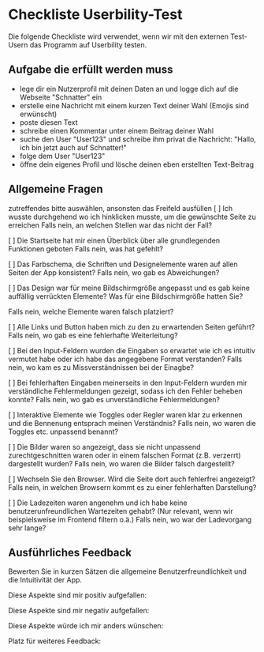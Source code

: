# Checkliste Userbility-Test
Die folgende Checkliste wird verwendet, wenn wir mit den externen Test-Usern das Programm auf Userbility testen.

## Aufgabe die erfüllt werden muss
- lege dir ein Nutzerprofil mit deinen Daten an und logge dich auf die Webseite "Schnatter" ein
- erstelle eine Nachricht mit einem kurzen Text deiner Wahl (Emojis sind erwünscht)
- poste diesen Text  
- schreibe einen Kommentar unter einem Beitrag deiner Wahl
- suche den User "User123" und schreibe ihm privat die Nachricht: "Hallo, ich bin jetzt auch auf Schnatter!"
- folge dem User "User123"
- öffne dein eigenes Profil und lösche deinen eben erstellten Text-Beitrag

## Allgemeine Fragen
zutreffendes bitte auswählen, ansonsten das Freifeld ausfüllen
[ ] Ich wusste durchgehend wo ich hinklicken musste, um die gewünschte Seite zu erreichen
Falls nein, an welchen Stellen war das nicht der Fall?

[ ] Die Startseite hat mir einen Überblick über alle grundlegenden Funktionen geboten
Falls nein, was hat gefehlt?

[ ] Das Farbschema, die Schriften und Designelemente waren auf allen Seiten der App konsistent?
Falls nein, wo gab es Abweichungen?

[ ] Das Design war für meine Bildschirmgröße angepasst und es gab keine auffällig verrückten Elemente?
Was für eine Bildschirmgröße hatten Sie?

Falls nein, welche Elemente waren falsch platziert?

[ ] Alle Links und Button haben mich zu den zu erwartenden Seiten geführt?
Falls nein, wo gab es eine fehlerhafte Weiterleitung?

[ ] Bei den Input-Feldern wurden die Eingaben so erwartet wie ich es intuitiv vermutet habe oder ich habe das angegebene Format verstanden?
Falls nein, wo kam es zu Missverständnissen bei der Einagbe?

[ ] Bei fehlerhaften Eingaben meinerseits in den Input-Feldern wurden mir verständliche Fehlermeldungen gezeigt, sodass ich den Fehler beheben konnte?
Falls nein, wo gab es unverständliche Fehlermeldungen?

[ ] Interaktive Elemente wie Toggles oder Regler waren klar zu erkennen und die Bennenung entsprach meinen Verständnis?
Falls nein, wo waren die Toggles etc. unpassend benannt?

[ ] Die Bilder waren so angezeigt, dass sie nicht unpassend zurechtgeschnitten waren oder in einem falschen Format (z.B. verzerrt) dargestellt wurden?
Falls nein, wo waren die Bilder falsch dargestellt?

[ ] Wechseln Sie den Browser. Wird die Seite dort auch fehlerfrei angezeigt?
Falls nein, in welchen Browsern kommt es zu einer fehlerhaften Darstellung?

[ ] Die Ladezeiten waren angenehm und ich habe keine benutzerunfreundlichen Wartezeiten gehabt? (Nur relevant, wenn wir beispielsweise im Frontend filtern o.ä.)
Falls nein, wo war der Ladevorgang sehr lange?

## Ausführliches Feedback
Bewerten Sie in kurzen Sätzen die allgemeine Benutzerfreundlichkeit und die Intuitivität der App.


Diese Aspekte sind mir positiv aufgefallen:


Diese Aspekte sind mir negativ aufgefallen:


Diese Aspekte würde ich mir anders wünschen:


Platz für weiteres Feedback: